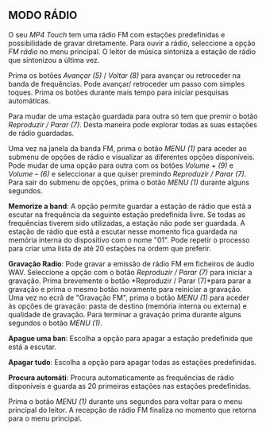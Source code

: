 ## MODO RÁDIO

O seu *MP4 Touch* tem uma rádio FM com estações predefinidas e possibilidade de gravar diretamente. Para ouvir a rádio, seleccione a opção *FM rádio* no menu principal. O leitor de música sintoniza a estação de rádio que sintonizou a última vez.

Prima os botões *Avançar (5)* / *Voltar (8)* para avançar ou retroceder na banda de frequências. Pode avançar/ retroceder um passo com simples toques. Prima os botões durante mais tempo para iniciar pesquisas automáticas. 

Para mudar de uma estação guardada para outra só tem que premir o botão *Reproduzir / Parar (7)*. Desta maneira pode explorar todas as suas estações de rádio guardadas.

Uma vez na janela da banda FM, prima o botão *MENU (1)* para aceder ao submenu de opções de rádio e visualizar as diferentes opções disponíveis. Pode mudar de uma opção para outra com os botões *Volume + (9)* e *Volume – (6)* e seleccionar a que quiser premindo *Reproduzir / Parar (7)*. Para sair do submenu de opções, prima o botão *MENU (1)* durante alguns segundos.

**Memorize a band**: A opção permite guardar a estação de rádio que está a escutar na frequência da seguinte estação predefinida livre. Se todas as frequências tiverem sido utilizadas, a estação não pode ser guardada. A estação de rádio que está a escutar nesse momento fica guardada na memória interna do dispositivo com o nome "01". Pode repetir o processo para criar uma lista de até 20 estações na ordem que preferir.

**Gravação Radio**: Pode gravar a emissão de rádio FM em ficheiros de áudio WAV.
Seleccione a opção com o botão *Reproduzir / Parar (7)*  para iniciar a gravação. Prima brevemente o botão *Reproduzir / Parar (7)*para parar a gravação e prima o mesmo botão novamente para reiniciar a gravação. Uma vez no ecrã de "Gravação FM", prima o botão *MENU (1)* para aceder às opções de gravação: pasta de destino (memória interna ou externa) e qualidade de gravação. Para terminar a gravação prima durante alguns segundos o botão *MENU (1)*.

**Apague uma ban**: Escolha a opção para apagar a estação predefinida que está a escutar.

**Apagar tudo**: Escolha a opção para apagar todas as estações predefinidas.

**Procura automáti**: Procura automaticamente as frequências de rádio disponíveis e guarda as
20 primeiras estações nas estações predefinidas.

Prima o botão *MENU (1)* durante uns segundos para voltar para o menu principal do leitor. A recepção de rádio FM finaliza no momento que retorna para o menu principal.
